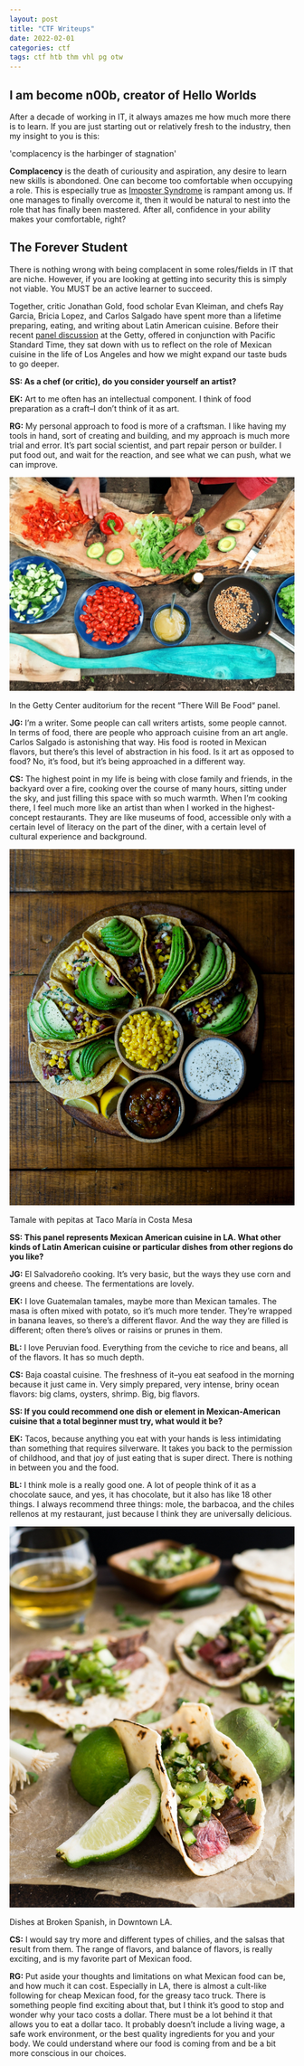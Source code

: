 ```yaml
---
layout: post
title: "CTF Writeups"
date: 2022-02-01
categories: ctf
tags: ctf htb thm vhl pg otw
---
```



## I am become n00b, creator of Hello Worlds


After a decade of working in IT, it always amazes me how much more there is to learn. If you are just starting out or relatively fresh to the industry, then my insight to you is this:

'complacency is the harbinger of stagnation'

**Complacency** is the death of curiousity and aspiration, any desire to learn new skills is abondoned. One can become too comfortable when occupying a role. This is especially true as [Imposter Syndrome](https://en.wikipedia.org/wiki/Impostor_syndrome)  is rampant among us. If one manages to finally overcome it, then it would be natural to nest into the role that has finally been mastered. After all, confidence in your ability makes your comfortable, right?

## The Forever Student

There is nothing wrong with being complacent in some roles/fields in IT that are niche. However, if you are looking at getting into security this is simply not viable. You MUST be an active learner to succeed.

Together, critic Jonathan Gold, food scholar Evan Kleiman, and chefs Ray Garcia, Bricia Lopez, and Carlos Salgado have spent more than a lifetime preparing, eating, and writing about Latin American cuisine. Before their recent [panel discussion](http://www.getty.edu/visit/cal/events/ev_2035.html) at the Getty, offered in conjunction with Pacific Standard Time, they sat down with us to reflect on the role of Mexican cuisine in the life of Los Angeles and how we might expand our taste buds to go deeper.

**SS: As a chef (or critic), do you consider yourself an artist?**

**EK:** Art to me often has an intellectual component. I think of food preparation as a craft–I don’t think of it as art.

**RG:** My personal approach to food is more of a craftsman. I like having my tools in hand, sort of creating and building, and my approach is much more trial and error. It’s part social scientist, and part repair person or builder. I put food out, and wait for the reaction, and see what we can push, what we can improve.

![Green%20Horned%20&%20Red%20Blooded%20b70b68b84ed34becb8f073fc35f27082/maarten-van-den-heuvel-400626-unsplash.jpg](Green%20Horned%20&%20Red%20Blooded%20b70b68b84ed34becb8f073fc35f27082/maarten-van-den-heuvel-400626-unsplash.jpg)

In the Getty Center auditorium for the recent “There Will Be Food“ panel.

**JG:** I’m a writer. Some people can call writers artists, some people cannot. In terms of food, there are people who approach cuisine from an art angle. Carlos Salgado is astonishing that way. His food is rooted in Mexican flavors, but there’s this level of abstraction in his food. Is it art as opposed to food? No, it’s food, but it’s being approached in a different way.

**CS:** The highest point in my life is being with close family and friends, in the backyard over a fire, cooking over the course of many hours, sitting under the sky, and just filling this space with so much warmth. When I’m cooking there, I feel much more like an artist than when I worked in the highest-concept restaurants. They are like museums of food, accessible only with a certain level of literacy on the part of the diner, with a certain level of cultural experience and background.

![Green%20Horned%20&%20Red%20Blooded%20b70b68b84ed34becb8f073fc35f27082/edgar-castrejon-459814-unsplash.jpg](Green%20Horned%20&%20Red%20Blooded%20b70b68b84ed34becb8f073fc35f27082/edgar-castrejon-459814-unsplash.jpg)

Tamale with pepitas at Taco María in Costa Mesa

**SS: This panel represents Mexican American cuisine in LA. What other kinds of Latin American cuisine or particular dishes from other regions do you like?**

**JG:** El Salvadoreño cooking. It’s very basic, but the ways they use corn and greens and cheese. The fermentations are lovely.

**EK:** I love Guatemalan tamales, maybe more than Mexican tamales. The masa is often mixed with potato, so it’s much more tender. They’re wrapped in banana leaves, so there’s a different flavor. And the way they are filled is different; often there’s olives or raisins or prunes in them.

**BL:** I love Peruvian food. Everything from the ceviche to rice and beans, all of the flavors. It has so much depth.

**CS:** Baja coastal cuisine. The freshness of it–you eat seafood in the morning because it just came in. Very simply prepared, very intense, briny ocean flavors: big clams, oysters, shrimp. Big, big flavors.

**SS: If you could recommend one dish or element in Mexican-American cuisine that a total beginner must try, what would it be?**

**EK:** Tacos, because anything you eat with your hands is less intimidating than something that requires silverware. It takes you back to the permission of childhood, and that joy of just eating that is super direct. There is nothing in between you and the food.

**BL:** I think mole is a really good one. A lot of people think of it as a chocolate sauce, and yes, it has chocolate, but it also has like 18 other things. I always recommend three things: mole, the barbacoa, and the chiles rellenos at my restaurant, just because I think they are universally delicious.

![Green%20Horned%20&%20Red%20Blooded%20b70b68b84ed34becb8f073fc35f27082/christine-siracusa-363257-unsplash.jpg](Green%20Horned%20&%20Red%20Blooded%20b70b68b84ed34becb8f073fc35f27082/christine-siracusa-363257-unsplash.jpg)

Dishes at Broken Spanish, in Downtown LA.

**CS:** I would say try more and different types of chilies, and the salsas that result from them. The range of flavors, and balance of flavors, is really exciting, and is my favorite part of Mexican food.

**RG:** Put aside your thoughts and limitations on what Mexican food can be, and how much it can cost. Especially in LA, there is almost a cult-like following for cheap Mexican food, for the greasy taco truck. There is something people find exciting about that, but I think it’s good to stop and wonder why your taco costs a dollar. There must be a lot behind it that allows you to eat a dollar taco. It probably doesn’t include a living wage, a safe work environment, or the best quality ingredients for you and your body. We could understand where our food is coming from and be a bit more conscious in our choices.
